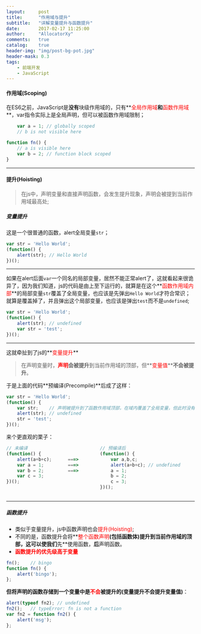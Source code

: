 ```yaml
---
layout:     post
title:      "作用域与提升"
subtitle:   "详解变量提升与函数提升"
date:       2017-02-17 11:25:00
author:     "AllocatorXy"
comments:   true
catalog:    true
header-img: "img/post-bg-pot.jpg"
header-mask: 0.3
tags:
    - 前端开发
    - JavaScript
---
```


#### 作用域(Scoping)
在ES6之前，JavaScript是**没有**块级作用域的，只有**<font color="red">全局作用域</font>**和**<font color="red">函数作用域</font>**，var指令实际上是全局声明，但可以被函数作用域限制；

```javascript
    var a = 1; // globally scoped
    // b is not visible here

function fn() {
    // a is visible here
    var b = 2; // function block scoped
}
```
<hr />

#### 提升(Hoisting)
>在js中，声明变量和直接声明函数，会发生提升现象，声明会被提到当前作用域最高处;

##### 变量提升
这是一个很普通的函数，alert全局变量`str`；

```javascript
var str = 'Hello World'; 
(function() { 
    alert(str); // Hello World
})();
```
<hr />

如果在alert后面`var`一个同名的局部变量，居然不能正常alert了，这就看起来很诡异了，因为我们知道，js的代码是由上至下运行的，就算是在这个**<font color="red">函数作用域内部</font>**的局部变量`str`覆盖了全局变量，也应该是先弹出`Hello World`才符合常识；<br />
就算是覆盖掉了，并且弹出这个局部变量，也应该是弹出`test`而不是`undefined`;

```javascript
var str = 'Hello World'; 
(function() { 
    alert(str); // undefined
    var str = 'test';
})();
```
<hr />

这就牵扯到了js的**<font color="red">变量提升</font>**<br />
>在声明变量时，**<font color="red">声明</font>**会被**提升**到当前作用域的顶部，但**<font color="red">变量值</font>****不会被提升**。

于是上面的代码**预编译(Precompile)**后成了这样：

```javascript
var str = 'Hello World'; 
(function() { 
    var str;    // 声明被提升到了函数作用域顶部，在域内覆盖了全局变量，但此时没有被赋值
    alert(str); // undefined
    str = 'test';
})();
```

来个更直观的栗子：

```js
// 未编译                           // 预编译后
(function() {                      (function() {
    alert(a+b+c);      ===>            var a,b,c;
    var a = 1;         ===>            alert(a+b+c); // undefined
    var b = 2;         ===>            a = 1;    
    var c = 3;                         b = 2;    
})();                                  c = 3;
                                   })();
                                   
```
<hr />

##### 函数提升
- 类似于变量提升，js中函数声明也会<font color="red">提升(Hoisting)</font>;
- 不同的是，函数提升会将**<font color="red">整个函数声明</font>**(包括函数体)提升到当前作用域的顶部，这可以使我们**先**使用函数，**后**声明函数。
- **<font color="red">函数提升的优先级高于变量</font>**

```js
fn();    // bingo
function fn() {
    alert('bingo');
};
```

**但将声明的函数存储到一个变量中是<font color="red">不会</font>被提升的(变量提升不会提升变量值)**：

```js
alert(typeof fn2); // undefined
fn2();   // typeError: fn is not a function
var fn2 = function fn2() {
    alert('msg');
};
```
